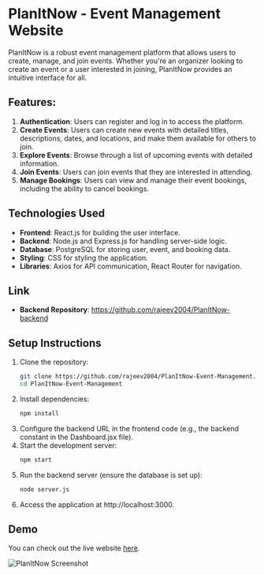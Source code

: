 # PlanItNow - Event Management Website

PlanItNow is a robust event management platform that allows users to create, manage, and join events. Whether you're an organizer looking to create an event or a user interested in joining, PlanItNow provides an intuitive interface for all.

## Features:
1. **Authentication**: Users can register and log in to access the platform.
2. **Create Events**: Users can create new events with detailed titles, descriptions, dates, and locations, and make them available for others to join.
3. **Explore Events**: Browse through a list of upcoming events with detailed information.
4. **Join Events**: Users can join events that they are interested in attending.
5. **Manage Bookings**: Users can view and manage their event bookings, including the ability to cancel bookings.

## Technologies Used

- **Frontend**: React.js for building the user interface.
- **Backend**: Node.js and Express.js for handling server-side logic.
- **Database**: PostgreSQL for storing user, event, and booking data.
- **Styling**: CSS for styling the application.
- **Libraries**: Axios for API communication, React Router for navigation.

## Link

- **Backend Repository**: https://github.com/rajeev2004/PlanItNow-backend

## Setup Instructions

1. Clone the repository:
   ```bash
   git clone https://github.com/rajeev2004/PlanItNow-Event-Management.git
   cd PlanItNow-Event-Management
2. Install dependencies:
    ```bash
    npm install
3. Configure the backend URL in the frontend code (e.g., the backend constant in the Dashboard.jsx file).
4. Start the development server:
    ```bash
    npm start
5. Run the backend server (ensure the database is set up):
    ```bash
    node server.js
6. Access the application at http://localhost:3000.

## Demo

You can check out the live website [here](https://rajeev2004.github.io/PlanItNow-Event-Management/).

![PlanItNow Screenshot](https://github.com/rajeev2004/WanderWise/blob/main/src/assets/Screenshot%202025-01-01%20194816.png?raw=true)